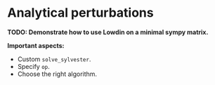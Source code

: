 # Analytical perturbations

**TODO: Demonstrate how to use Lowdin on a minimal sympy matrix.**

**Important aspects:**
* Custom `solve_sylvester`.
* Specify `op`.
* Choose the right algorithm.